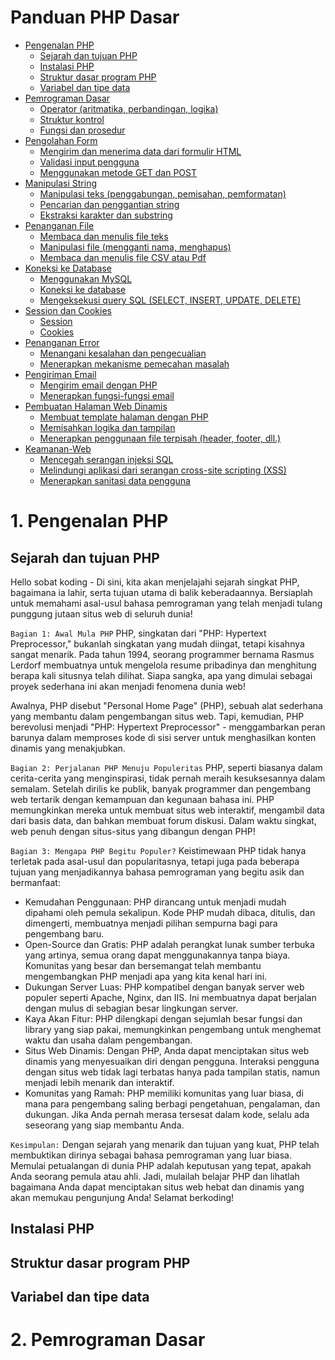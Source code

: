 # Panduan PHP Dasar
* [Pengenalan PHP](#1-pengenalan-php)
  + [Sejarah dan tujuan PHP](#Sejarah-dan-tujuan-PHP)
  + [Instalasi PHP](#Instalasi-PHP)
  + [Struktur dasar program PHP](#Struktur-dasar-program-PHP)
  + [Variabel dan tipe data](#Variabel-dan-tipe-data)
* [Pemrograman Dasar](#2-Pemrograman-Dasar)
  + [Operator (aritmatika, perbandingan, logika)](#Operator)
  + [Struktur kontrol](#Struktur-kontrol)
  + [Fungsi dan prosedur](#Fungsi-dan-prosedur)
* [Pengolahan Form](#3-Pengolahan-Form)
  + [Mengirim dan menerima data dari formulir HTML](#Mengirim-dan-menerima-data-dari-formulir-HTML)
  + [Validasi input pengguna](#Validasi-input-pengguna)
  + [Menggunakan metode GET dan POST](#Menggunakan-metode-GET-dan-POST)
* [Manipulasi String](#4-Manipulasi-String)
  + [Manipulasi teks (penggabungan, pemisahan, pemformatan)](#Manipulasi-teks)
  + [Pencarian dan penggantian string](#Pencarian-dan-penggantian-string)
  + [Ekstraksi karakter dan substring](#Ekstraksi-karakter-dan-substring)
* [Penanganan File](#5-Penanganan-File)
  + [Membaca dan menulis file teks](#Membaca-dan-menulis-file-teks)
  + [Manipulasi file (mengganti nama, menghapus)](#Manipulasi-file)
  + [Membaca dan menulis file CSV atau Pdf](#Membaca-dan-menulis-file-CSV-atau-XML)
* [Koneksi ke Database](#6-Koneksi-ke-Database)
  + [Menggunakan MySQL](#Menggunakan-MySQL)
  + [Koneksi ke database](#Koneksi-ke-database)
  + [Mengeksekusi query SQL (SELECT, INSERT, UPDATE, DELETE)](#Mengeksekusi-query-SQL)
* [Session dan Cookies](#7-Session-dan-Cookies)
  + [Session](#session)
  + [Cookies](#cookies)
* [Penanganan Error](#8-Penanganan-error)
  + [Menangani kesalahan dan pengecualian](#Menangani-kesalahan-dan-pengecualian)
  + [Menerapkan mekanisme pemecahan masalah](#Menerapkan-mekanisme-pemecahan-masalah)
* [Pengiriman Email](#9-Pengiriman-Email)
  + [Mengirim email dengan PHP](#Mengirim-email-dengan-PHP)
  + [Menerapkan fungsi-fungsi email](#Menerapkan-fungsi-fungsi-email)
* [Pembuatan Halaman Web Dinamis](#10-Pembuatan-Halaman-Web-Dinamis)
  + [Membuat template halaman dengan PHP](#Membuat-template-halaman-dengan-PHP)
  + [Memisahkan logika dan tampilan](#Memisahkan-logika-dan-tampilan)
  + [Menerapkan penggunaan file terpisah (header, footer, dll.)](#Menerapkan-penggunaan-file-terpisah)
* [Keamanan-Web](#11-Keamanan-Web)
  + [Mencegah serangan injeksi SQL](#Mencegah-serangan-injeksi-SQL)
  + [Melindungi aplikasi dari serangan cross-site scripting (XSS)](Melindungi-aplikasi-dari-serangan-cross-site-scripting)
  + [Menerapkan sanitasi data pengguna](#Menerapkan-sanitasi-data-pengguna)
 
# 1. Pengenalan PHP
  ## Sejarah dan tujuan PHP

Hello sobat koding - Di sini, kita akan menjelajahi sejarah singkat PHP, bagaimana ia lahir, serta tujuan utama di balik keberadaannya. Bersiaplah untuk memahami asal-usul bahasa pemrograman yang telah menjadi tulang punggung jutaan situs web di seluruh dunia!

`Bagian 1: Awal Mula PHP`
PHP, singkatan dari "PHP: Hypertext Preprocessor," bukanlah singkatan yang mudah diingat, tetapi kisahnya sangat menarik. Pada tahun 1994, seorang programmer bernama Rasmus Lerdorf membuatnya untuk mengelola resume pribadinya dan menghitung berapa kali situsnya telah dilihat. Siapa sangka, apa yang dimulai sebagai proyek sederhana ini akan menjadi fenomena dunia web!

Awalnya, PHP disebut "Personal Home Page" (PHP), sebuah alat sederhana yang membantu dalam pengembangan situs web. Tapi, kemudian, PHP berevolusi menjadi "PHP: Hypertext Preprocessor" - menggambarkan peran barunya dalam memproses kode di sisi server untuk menghasilkan konten dinamis yang menakjubkan.

`Bagian 2: Perjalanan PHP Menuju Populeritas`
PHP, seperti biasanya dalam cerita-cerita yang menginspirasi, tidak pernah meraih kesuksesannya dalam semalam. Setelah dirilis ke publik, banyak programmer dan pengembang web tertarik dengan kemampuan dan kegunaan bahasa ini. PHP memungkinkan mereka untuk membuat situs web interaktif, mengambil data dari basis data, dan bahkan membuat forum diskusi. Dalam waktu singkat, web penuh dengan situs-situs yang dibangun dengan PHP!

`Bagian 3: Mengapa PHP Begitu Populer?`
Keistimewaan PHP tidak hanya terletak pada asal-usul dan popularitasnya, tetapi juga pada beberapa tujuan yang menjadikannya bahasa pemrograman yang begitu asik dan bermanfaat:

- Kemudahan Penggunaan: PHP dirancang untuk menjadi mudah dipahami oleh pemula sekalipun. Kode PHP mudah dibaca, ditulis, dan dimengerti, membuatnya menjadi pilihan sempurna bagi para pengembang baru.
- Open-Source dan Gratis: PHP adalah perangkat lunak sumber terbuka yang artinya, semua orang dapat menggunakannya tanpa biaya. Komunitas yang besar dan bersemangat telah membantu mengembangkan PHP menjadi apa yang kita kenal hari ini.
- Dukungan Server Luas: PHP kompatibel dengan banyak server web populer seperti Apache, Nginx, dan IIS. Ini membuatnya dapat berjalan dengan mulus di sebagian besar lingkungan server.
- Kaya Akan Fitur: PHP dilengkapi dengan sejumlah besar fungsi dan library yang siap pakai, memungkinkan pengembang untuk menghemat waktu dan usaha dalam pengembangan.
- Situs Web Dinamis: Dengan PHP, Anda dapat menciptakan situs web dinamis yang menyesuaikan diri dengan pengguna. Interaksi pengguna dengan situs web tidak lagi terbatas hanya pada tampilan statis, namun menjadi lebih menarik dan interaktif.
- Komunitas yang Ramah: PHP memiliki komunitas yang luar biasa, di mana para pengembang saling berbagi pengetahuan, pengalaman, dan dukungan. Jika Anda pernah merasa tersesat dalam kode, selalu ada seseorang yang siap membantu Anda.

`Kesimpulan:`
Dengan sejarah yang menarik dan tujuan yang kuat, PHP telah membuktikan dirinya sebagai bahasa pemrograman yang luar biasa. Memulai petualangan di dunia PHP adalah keputusan yang tepat, apakah Anda seorang pemula atau ahli. Jadi, mulailah belajar PHP dan lihatlah bagaimana Anda dapat menciptakan situs web hebat dan dinamis yang akan memukau pengunjung Anda! Selamat berkoding!

  ## Instalasi PHP
  ## Struktur dasar program PHP
  ## Variabel dan tipe data
# 2. Pemrograman Dasar
